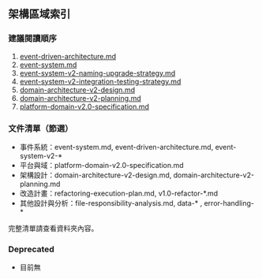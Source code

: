 ## 架構區域索引

### 建議閱讀順序
1. [event-driven-architecture.md](../../claude/event-driven-architecture.md)
2. [event-system.md](./event-system.md)
3. [event-system-v2-naming-upgrade-strategy.md](./event-system-v2-naming-upgrade-strategy.md)
4. [event-system-v2-integration-testing-strategy.md](./event-system-v2-integration-testing-strategy.md)
5. [domain-architecture-v2-design.md](./domain-architecture-v2-design.md)
6. [domain-architecture-v2-planning.md](./domain-architecture-v2-planning.md)
7. [platform-domain-v2.0-specification.md](./platform-domain-v2.0-specification.md)

### 文件清單（節選）
- 事件系統：event-system.md, event-driven-architecture.md, event-system-v2-*
- 平台與域：platform-domain-v2.0-specification.md
- 架構設計：domain-architecture-v2-design.md, domain-architecture-v2-planning.md
- 改造計畫：refactoring-execution-plan.md, v1.0-refactor-*.md
- 其他設計與分析：file-responsibility-analysis.md, data-* , error-handling-*

完整清單請查看資料夾內容。

### Deprecated
- 目前無
